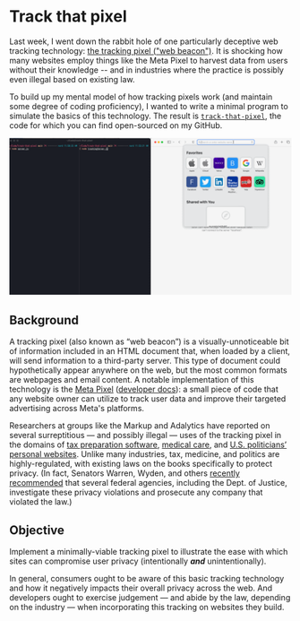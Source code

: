 # Track that pixel

Last week, I went down the rabbit hole of one particularly deceptive web tracking technology: [the tracking pixel ("web beacon")](https://en.wikipedia.org/wiki/Web_beacon). It is shocking how many websites employ things like the Meta Pixel to harvest data from users without their knowledge -- and in industries where the practice is possibly even illegal based on existing law.

To build up my mental model of how tracking pixels work (and maintain some
degree of coding proficiency), I wanted to write a minimal program to simulate
the basics of this technology. The result is [`track-that-pixel`](https://github.com/dylanirlbeck/track-that-pixel), the code for
which you can find open-sourced on my GitHub.

![Tracking pixel demo](images/tracking_pixel.gif)

## Background

A tracking pixel (also known as “web beacon”) is a visually-unnoticeable bit of information included in an HTML document that, when loaded by a client, will send information to a third-party server. This type of document could hypothetically appear anywhere on the web, but the most common formats are webpages and email content. A notable implementation of this technology is the [Meta Pixel](https://www.facebook.com/business/tools/meta-pixel/) ([developer docs](https://developers.facebook.com/docs/meta-pixel)): a small piece of code that any website owner can utilize to track user data and improve their targeted advertising across Meta's platforms.

Researchers at groups like the Markup and Adalytics have reported on several surreptitious — and possibly illegal — uses of the tracking pixel in the domains of [tax preparation software](https://themarkup.org/pixel-hunt/2022/11/22/tax-filing-websites-have-been-sending-users-financial-information-to-facebook), [medical care](https://themarkup.org/pixel-hunt/2022/06/16/facebook-is-receiving-sensitive-medical-information-from-hospital-websites), and [U.S. politicians’ personal websites](https://adalytics.io/blog/is-congress-leaking-your-data). Unlike many industries, tax, medicine, and politics are highly-regulated, with existing laws on the books specifically to protect privacy. (In fact, Senators Warren, Wyden, and others [recently recommended](https://www.warren.senate.gov/oversight/reports/in-new-report-senators-warren-wyden-lawmakers-reveal-massive-likely-illegal-breach-of-taxpayer-privacy-by-tax-prep-companies-with-meta_call-for-agencies-to-investigate-prosecute) that several federal agencies, including the Dept. of Justice, investigate these privacy violations and prosecute any company that violated the law.)

## Objective

Implement a minimally-viable tracking pixel to illustrate the ease with which sites can compromise user privacy (intentionally **_and_** unintentionally).

In general, consumers ought to be aware of this basic tracking technology and how it negatively impacts their overall privacy across the web. And developers ought to exercise judgement — and abide by the law, depending on the industry — when incorporating this tracking on websites they build.
